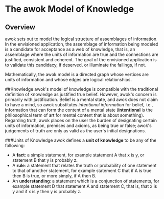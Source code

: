 # The awok Model of Knowledge

## Overview
awok sets out to model the logical structure of assemblages of information.  In the envisioned application, the assemblage of information being modeled is a candidate for acceptance as a web of knowledge, that is, an assemblage where the units of information are true and the connections are justified, consistent and coherent.  The goal of the envisioned application is to validate this candidacy, if deserved, or illuminate the failings, if not.

Mathematically, the awok model is a directed graph whose vertices are units of information and whose edges are logical relationships.

##Knowledge
awok's model of knowledge is compatible with the traditional definition of knowledge as justified true belief.  However, awok's concern is primarily with justification.  Belief is a mental state, and awok does not claim to have a mind, so awok substitutes _intentional information_ for belief, i.e., information that can form the content of a mental state (__intentional__ is the philosophical term of art for mental content that is about something).  Regarding truth, awok places on the user the burden of designating certain units of information, premises and axioms, as being true or false; awok's judgements of truth are only as valid as the user's initial designations. 

###Units of Knowledge
awok defines a __unit of knowledge__ to be any of the following:
* A __fact__: a simple statement, for example statement A that x is y, or statement B that y is probably z.
* A __rule__: a statement that relates the truth or probability of one statement to that of another statement, for example statement C that if A is true then B is true, or more simply, if A then B.
* An __understanding__: a statement which is a conjunction of statements, for example statement D that statement A and statement C, that is, that x is y and if x is y then y is probably z.


